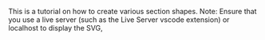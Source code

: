 This is a tutorial on how to create various section shapes.
Note: Ensure that you use a live server (such as the Live Server vscode extension) or localhost to display the SVG,
